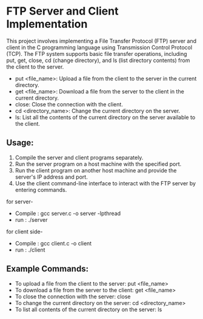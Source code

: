 # FTP Server and Client Implementation

This project involves implementing a File Transfer Protocol (FTP) server and client in the C programming language using Transmission Control Protocol (TCP). The FTP system supports basic file transfer operations, including put, get, close, cd (change directory), and ls (list directory contents) from the client to the server.

-  put <file_name>: Upload a file from the client to the server in the current directory.
-  get <file_name>: Download a file from the server to the client in the current directory.
-  close: Close the connection with the client.
-  cd <directory_name>: Change the current directory on the server.
-  ls: List all the contents of the current directory on the server available to the client.

## Usage:
1. Compile the server and client programs separately.
2. Run the server program on a host machine with the specified port.
3. Run the client program on another host machine and provide the server's IP address and port.
4. Use the client command-line interface to interact with the FTP server by entering commands.

for server-
 - Compile : gcc server.c -o server -lpthread
 - run : ./server
  
for client side-
 - Compile : gcc client.c -o client
 - run : ./client <IP ADDRESS> <PORT>

## Example Commands:
- To upload a file from the client to the server: put <file_name>
- To download a file from the server to the client: get <file_name>
- To close the connection with the server: close
- To change the current directory on the server: cd <directory_name>
- To list all contents of the current directory on the server: ls
